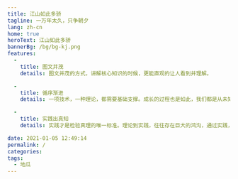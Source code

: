 ```yaml
---
title: 江山如此多骄
tagline: 一万年太久，只争朝夕
lang: zh-cn
home: true
heroText: 江山如此多骄
bannerBg: /bg/bg-kj.png
features:
  -
    title: 图文并茂
    details: 图文并茂的方式，讲解核心知识的时候，更能直观的让人看到并理解。

  -
    title: 循序渐进
    details: 一项技术，一种理论，都需要基础支撑。成长的过程也是如此，我们都是从未知到已知。学习更是需要循序渐进的方式，从简入繁来完成从入门到精通的过程。

  -
    title: 实践出真知
    details: 实践才是检验真理的唯一标准。理论到实践，往往存在巨大的鸿沟，通过实践，才能检验出是否真的掌握一项技术。

date: 2021-01-05 12:49:14
permalink: /
categories:
tags:
  - 地瓜
---
```

